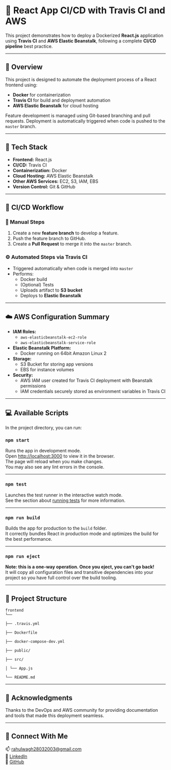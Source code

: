 # 🚀 React App CI/CD with Travis CI and AWS 

This project demonstrates how to deploy a Dockerized **React.js** application using **Travis CI** and **AWS Elastic Beanstalk**, following a complete **CI/CD pipeline** best practice.

---

## 📖 Overview

This project is designed to automate the deployment process of a React frontend using:
- **Docker** for containerization
- **Travis CI** for build and deployment automation
- **AWS Elastic Beanstalk** for cloud hosting

Feature development is managed using Git-based branching and pull requests. Deployment is automatically triggered when code is pushed to the `master` branch.

---

## 🧰 Tech Stack

- **Frontend:** React.js
- **CI/CD:** Travis CI
- **Containerization:** Docker
- **Cloud Hosting:** AWS Elastic Beanstalk
- **Other AWS Services:** EC2, S3, IAM, EBS
- **Version Control:** Git & GitHub

---

## 🔄 CI/CD Workflow

### 🔧 Manual Steps
1. Create a new **feature branch** to develop a feature.
2. Push the feature branch to GitHub.
3. Create a **Pull Request** to merge it into the `master` branch.

### ⚙️ Automated Steps via Travis CI
- Triggered automatically when code is merged into `master`
- Performs:
  - Docker build
  - (Optional) Tests
  - Uploads artifact to **S3 bucket**
  - Deploys to **Elastic Beanstalk**

---

## ☁️ AWS Configuration Summary

- **IAM Roles:**
  - `aws-elasticbeanstalk-ec2-role`
  - `aws-elasticbeanstalk-service-role`
- **Elastic Beanstalk Platform:**
  - Docker running on 64bit Amazon Linux 2
- **Storage:**
  - S3 Bucket for storing app versions
  - EBS for instance volumes
- **Security:**
  - AWS IAM user created for Travis CI deployment with Beanstalk permissions
  - IAM credentials securely stored as environment variables in Travis CI

---

## 💻 Available Scripts

In the project directory, you can run:

### `npm start`
Runs the app in development mode.  
Open [http://localhost:3000](http://localhost:3000) to view it in the browser.  
The page will reload when you make changes.  
You may also see any lint errors in the console.

---

### `npm test`
Launches the test runner in the interactive watch mode.  
See the section about [running tests](https://facebook.github.io/create-react-app/docs/running-tests) for more information.

---

### `npm run build`
Builds the app for production to the `build` folder.  
It correctly bundles React in production mode and optimizes the build for the best performance.

---

### `npm run eject`
**Note: this is a one-way operation. Once you eject, you can't go back!**  
It will copy all configuration files and transitive dependencies into your project so you have full control over the build tooling.

---

## 📁 Project Structure
    frontend
    └── 

    ├── .travis.yml
    
    ├── Dockerfile
    
    ├── docker-compose-dev.yml
    
    ├── public/
    
    ├── src/
    
    │ └── App.js
    
    └── README.md
---

## 🙌 Acknowledgments

Thanks to the DevOps and AWS community for providing documentation and tools that made this deployment seamless.

---

## 🤝 Connect With Me

📫 [rahulwagh28032003@gmail.com](mailto:rahulwagh28032003@gmail.com)  
🔗 [LinkedIn](https://www.linkedin.com/in/rahul-wagh-cloud/)  
🐙 [GitHub](https://github.com/rahulwagh09)
